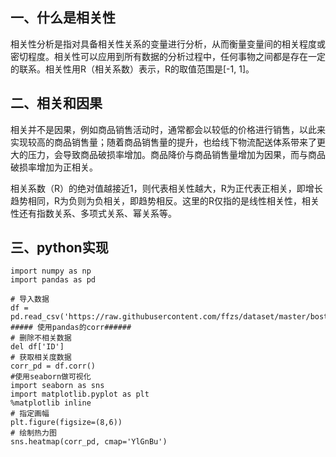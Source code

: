 ## 一、什么是相关性

相关性分析是指对具备相关性关系的变量进行分析，从而衡量变量间的相关程度或密切程度。相关性可以应用到所有数据的分析过程中，任何事物之间都是存在一定的联系。相关性用R（相关系数）表示，R的取值范围是[-1, 1]。

## 二、相关和因果

相关并不是因果，例如商品销售活动时，通常都会以较低的价格进行销售，以此来实现较高的商品销售量；随着商品销售量的提升，也给线下物流配送体系带来了更大的压力，会导致商品破损率增加。商品降价与商品销售量增加为因果，而与商品破损率增加为正相关。

相关系数（R）的绝对值越接近1，则代表相关性越大，R为正代表正相关，即增长趋势相同，R为负则为负相关，即趋势相反。这里的R仅指的是线性相关性，相关性还有指数关系、多项式关系、幂关系等。

## 三、python实现

```
import numpy as np
import pandas as pd

# 导入数据
df = pd.read_csv('https://raw.githubusercontent.com/ffzs/dataset/master/boston/train.csv')
##### 使用pandas的corr######
# 删除不相关数据
del df['ID']
# 获取相关度数据
corr_pd = df.corr()
#使用seaborn做可视化
import seaborn as sns
import matplotlib.pyplot as plt
%matplotlib inline
# 指定画幅
plt.figure(figsize=(8,6))
# 绘制热力图
sns.heatmap(corr_pd, cmap='YlGnBu')
```

